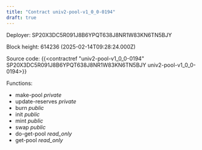 ```yaml
---
title: "Contract univ2-pool-v1_0_0-0194"
draft: true
---
```

Deployer: SP20X3DC5R091J8B6YPQT638J8NR1W83KN6TN5BJY


 



Block height: 614236 (2025-02-14T09:28:24.000Z)

Source code: {{<contractref "univ2-pool-v1_0_0-0194" SP20X3DC5R091J8B6YPQT638J8NR1W83KN6TN5BJY univ2-pool-v1_0_0-0194>}}

Functions:

* make-pool _private_
* update-reserves _private_
* burn _public_
* init _public_
* mint _public_
* swap _public_
* do-get-pool _read_only_
* get-pool _read_only_
